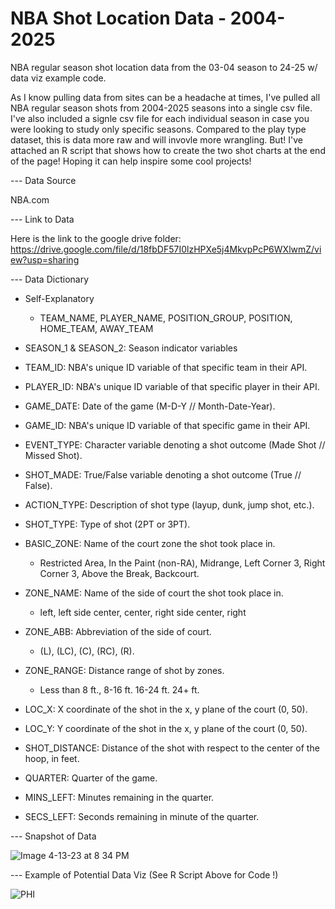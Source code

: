 # NBA Shot Location Data - 2004-2025

NBA regular season shot location data from the 03-04 season to 24-25 w/ data viz example code.

As I know pulling data from sites can be a headache at times, I've pulled all NBA regular season shots from 2004-2025 seasons into a single csv file. I've also included a signle csv file for each individual season in case you were looking to study only specific seasons. Compared to the play type dataset, this is data more raw and will invovle more wrangling. But! I've attached an R script that shows how to create the two shot charts at the end of the page! Hoping it can help inspire some cool projects!


--- Data Source

NBA.com

--- Link to Data 

Here is the link to the google drive folder: https://drive.google.com/file/d/18fbDF57I0lzHPXe5j4MkvpPcP6WXlwmZ/view?usp=sharing


--- Data Dictionary

- Self-Explanatory
  - TEAM_NAME, PLAYER_NAME, POSITION_GROUP, POSITION, HOME_TEAM, AWAY_TEAM
- SEASON_1 & SEASON_2: Season indicator variables

- TEAM_ID: NBA's unique ID variable of that specific team in their API.
- PLAYER_ID: NBA's unique ID variable of that specific player in their API.
- GAME_DATE: Date of the game (M-D-Y // Month-Date-Year).
- GAME_ID: NBA's unique ID variable of that specific game in their API.
- EVENT_TYPE: Character variable denoting a shot outcome (Made Shot // Missed Shot).
- SHOT_MADE: True/False variable denoting a shot outcome (True // False).
- ACTION_TYPE: Description of shot type (layup, dunk, jump shot, etc.).
- SHOT_TYPE: Type of shot (2PT or 3PT).
- BASIC_ZONE: Name of the court zone the shot took place in.
  - Restricted Area, In the Paint (non-RA), Midrange, Left Corner 3, Right Corner 3, Above the Break, Backcourt.
- ZONE_NAME: Name of the side of court the shot took place in.
  -  left, left side center, center, right side center, right
- ZONE_ABB: Abbreviation of the side of court.
  -  (L), (LC), (C), (RC), (R).
- ZONE_RANGE: Distance range of shot by zones.
  - Less than 8 ft., 8-16 ft. 16-24 ft. 24+ ft.
- LOC_X: X coordinate of the shot in the x, y plane of the court (0, 50).
- LOC_Y: Y coordinate of the shot in the x, y plane of the court (0, 50).
- SHOT_DISTANCE: Distance of the shot with respect to the center of the hoop, in feet.
- QUARTER: Quarter of the game.
- MINS_LEFT: Minutes remaining in the quarter.
- SECS_LEFT: Seconds remaining in minute of the quarter.


--- Snapshot of Data 

![Image 4-13-23 at 8 34 PM](https://user-images.githubusercontent.com/70119566/231919080-015186ad-daa7-446c-8db3-ac11fecc8484.JPG)


--- Example of Potential Data Viz (See R Script Above for Code !)

![PHI](https://user-images.githubusercontent.com/70119566/231919269-73ba4b19-03c3-4830-ba05-c28d390c47aa.jpg)

